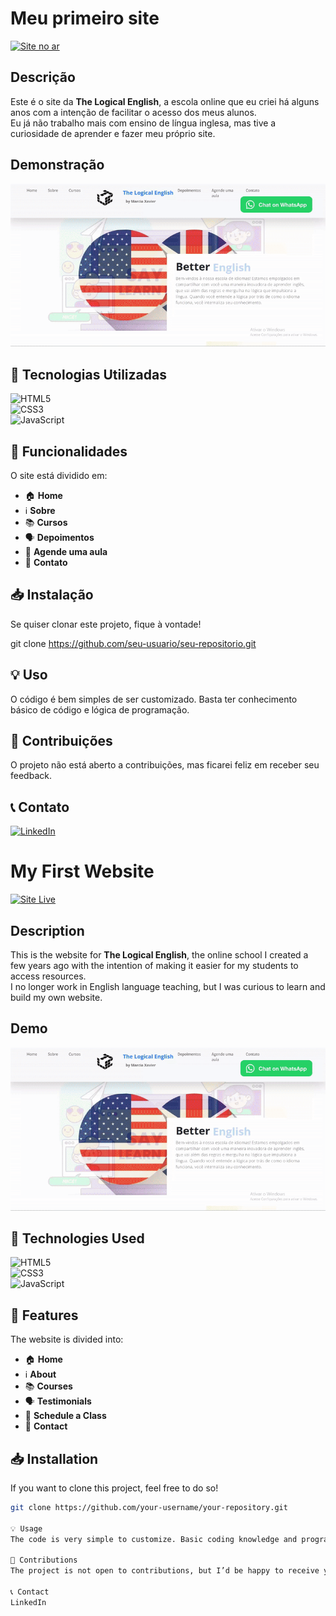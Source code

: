 # Meu primeiro site  
[![Site no ar](https://img.shields.io/badge/Acessar%20o%20Site-00C7B7?style=for-the-badge&logo=netlify&logoColor=white)](https://thelogicalenglish.netlify.app/)  

## Descrição  
Este é o site da **The Logical English**, a escola online que eu criei há alguns anos com a intenção de facilitar o acesso dos meus alunos.  
Eu já não trabalho mais com ensino de língua inglesa, mas tive a curiosidade de aprender e fazer meu próprio site.  

## Demonstração  
![Demonstração do site](TheLogicalEnglish-ezgif.com-video-to-gif-converter.gif)  

## 🚀 Tecnologias Utilizadas  
![HTML5](https://img.shields.io/badge/HTML5-E34F26?style=for-the-badge&logo=html5&logoColor=white)  
![CSS3](https://img.shields.io/badge/CSS3-1572B6?style=for-the-badge&logo=css3&logoColor=white)  
![JavaScript](https://img.shields.io/badge/JavaScript-F7DF1E?style=for-the-badge&logo=javascript&logoColor=black)  

## 📌 Funcionalidades  
O site está dividido em:  
- 🏠 **Home**  
- ℹ️ **Sobre**  
- 📚 **Cursos**  
- 🗣️ **Depoimentos**  
- 📅 **Agende uma aula**  
- 📩 **Contato**  

## 📥 Instalação  
Se quiser clonar este projeto, fique à vontade!  

git clone https://github.com/seu-usuario/seu-repositorio.git

## 💡 Uso
O código é bem simples de ser customizado. Basta ter conhecimento básico de código e lógica de programação.

## 🤝 Contribuições
O projeto não está aberto a contribuições, mas ficarei feliz em receber seu feedback.

## 📞 Contato

[![LinkedIn](https://img.shields.io/badge/LinkedIn-Connect-blue?logo=linkedin&style=for-the-badge)](https://www.linkedin.com/in/marciamagax)


# My First Website  
[![Site Live](https://img.shields.io/badge/Access%20the%20Site-00C7B7?style=for-the-badge&logo=netlify&logoColor=white)](https://thelogicalenglish.netlify.app/)  

## Description  
This is the website for **The Logical English**, the online school I created a few years ago with the intention of making it easier for my students to access resources.  
I no longer work in English language teaching, but I was curious to learn and build my own website.  

## Demo  
![Website Demo](TheLogicalEnglish-ezgif.com-video-to-gif-converter.gif)  

## 🚀 Technologies Used  
![HTML5](https://img.shields.io/badge/HTML5-E34F26?style=for-the-badge&logo=html5&logoColor=white)  
![CSS3](https://img.shields.io/badge/CSS3-1572B6?style=for-the-badge&logo=css3&logoColor=white)  
![JavaScript](https://img.shields.io/badge/JavaScript-F7DF1E?style=for-the-badge&logo=javascript&logoColor=black)  

## 📌 Features  
The website is divided into:  
- 🏠 **Home**  
- ℹ️ **About**  
- 📚 **Courses**  
- 🗣️ **Testimonials**  
- 📅 **Schedule a Class**  
- 📩 **Contact**  

## 📥 Installation  
If you want to clone this project, feel free to do so!  

```bash
git clone https://github.com/your-username/your-repository.git

💡 Usage
The code is very simple to customize. Basic coding knowledge and programming logic are all you need.

🤝 Contributions
The project is not open to contributions, but I’d be happy to receive your feedback.

📞 Contact
LinkedIn




